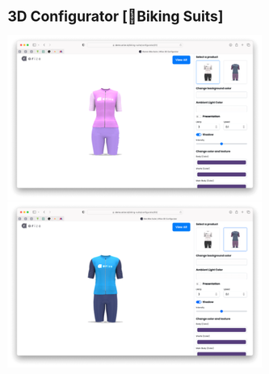 # 3D Configurator [👚Biking Suits]

![Screenshot of the demo 1](/biking-suite/3d-configurator-biking-suits-women.png)
![Screenshot of the demo 2](/biking-suite/3d-configurator-biking-suits-men.png)
